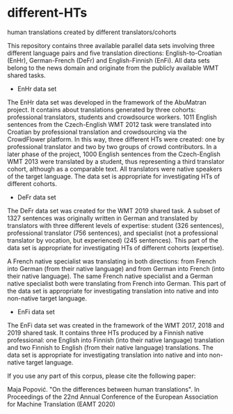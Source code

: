 # different-HTs
human translations created by different translators/cohorts

This repository contains three available parallel data sets involving three different language pairs and five translation directions: English-to-Croatian (EnHr), German-French (DeFr) and English-Finnish (EnFi). All data sets belong to the news domain and originate from the publicly available WMT shared tasks.

* EnHr data set 

The EnHr data set was developed in the framework of the AbuMatran project.
It contains about translations generated by three cohorts: professional translators, students and crowdsource workers. 
1011 English sentences from the Czech-English WMT 2012 task were translated into Croatian by professional translation and crowdsourcing via the CrowdFlower platform. In this way, three different HTs were created: one by professional translator and two by two groups of crowd contributors.  In a later phase of the project, 1000 English sentences from the Czech-English WMT 2013 were translated by a student, thus representing a third translator cohort, although as a comparable text.
All translators were native speakers of the target language.
The data set is appropriate for investigating HTs of different cohorts.


* DeFr data set

The DeFr data set was created for the WMT 2019 shared task. 
A subset of 1327 sentences was originally written in German and translated by translators with three different levels of expertise: student (326 sentences), professional translator (756 sentences), and specialist (not a professional translator by vocation, but experienced) (245 sentences).
This part of the data set is appropriate for investigating HTs of different cohorts (expertise). 

A French native specialist was translating in both directions: from French into German (from their native language) and from German into French (into their native language).
The same French native specialist and a German native specialist both were translating from French into German.
This part of the data set is appropriate for investigating translation into native and into non-native target language. 


* EnFi data set

The EnFi data set was created in the framework of the WMT 2017, 2018 and 2019 shared task. 
It contains three HTs produced by a Finnish native professional: one English into Finnish (into their native language) translation and two Finnish to English (from their native language) translations.
The data set is appropriate for investigating translation into native and into non-native target language.




If you use any part of this corpus, please cite the following paper:

Maja Popović. "On the differences between human translations". In Proceedings of the 22nd Annual Conference of the European Association for Machine Translation (EAMT 2020)

